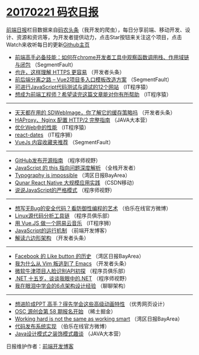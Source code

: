 # [20170221 码农日报](https://github.com/kujian/frontendDaily/blob/master/2017/02/21.md)

[前端日报](http://caibaojian.com/c/news)栏目数据来自[码农头条](http://hao.caibaojian.com/)（我开发的爬虫），每日分享前端、移动开发、设计、资源和资讯等，为开发者提供动力，点击Star按钮来关注这个项目，点击Watch来收听每日的更新[Github主页](https://github.com/kujian/frontendDaily)
* [前端高手必备技能：如何在chrome开发者工具中观察函数调用栈、作用域链与闭包](http://hao.caibaojian.com/27086.html) （SegmentFault）
* [也许，这样理解 HTTPS 更容易](http://hao.caibaojian.com/27060.html) （开发者头条）
* [前后端分离之路 &#8211; Vue2项目多入口模板改造方案](http://hao.caibaojian.com/27082.html) （SegmentFault）
* [可进行JavaScript代码测试与调试的12个网站](http://hao.caibaojian.com/27070.html) （IT程序猿）
* [想成为前端工程师？希望读完这篇文章能对你有所帮助](http://hao.caibaojian.com/27071.html) （IT程序猿）

***
* [天天都在用的 SDWebImage，你了解它的缓存策略吗](http://hao.caibaojian.com/27058.html) （开发者头条）
* [HAProxy、Nginx 配置 HTTP/2 完整指南](http://hao.caibaojian.com/27051.html) （JAVA大本营）
* [优化Web中的性能](http://hao.caibaojian.com/27074.html) （IT程序猿）
* [react-dates](http://hao.caibaojian.com/27094.html) （IT程序狮）
* [VueJs 内容收藏夹推荐](http://hao.caibaojian.com/27083.html) （SegmentFault）

***
* [GitHub发布开源指南](http://hao.caibaojian.com/27088.html) （程序师视野）
* [JavaScript 的 this 指向问题深度解析](http://hao.caibaojian.com/27028.html) （全栈开发者）
* [Typography is impossible](http://hao.caibaojian.com/27031.html) （湾区日报BayArea）
* [Qunar React Native 大规模应用实践](http://hao.caibaojian.com/27043.html) （CSDN移动）
* [说说JavaScript的严格模式](http://hao.caibaojian.com/27090.html) （程序师视野）

***
* [想写无Bug的安全代码？看防御性编程的艺术](http://hao.caibaojian.com/27106.html) （伯乐在线官方微博）
* [Linux源代码分析工具链](http://hao.caibaojian.com/27055.html) （程序员俱乐部）
* [用 Vue.JS 做一个网易云音乐](http://hao.caibaojian.com/27097.html) （IT程序狮）
* [JavaScript的运行机制](http://hao.caibaojian.com/27099.html) （前端开发博客）
* [解读六边形架构](http://hao.caibaojian.com/27063.html) （开发者头条）

***
* [Facebook 的 Like button 的历史](http://hao.caibaojian.com/27034.html) （湾区日报BayArea）
* [我为什么从 Vim 叛逃到了 Emacs](http://hao.caibaojian.com/27064.html) （开发者头条）
* [微软牛津项目人脸识别API初探](http://hao.caibaojian.com/27054.html) （程序员俱乐部）
* [.NET 十五岁，谈谈我眼中的.NET](http://hao.caibaojian.com/27087.html) （程序师视野）
* [我在眼泪中学会的6点架构设计经验](http://hao.caibaojian.com/27042.html) （聊聊架构）

***
* [想进阶成PPT 高手？得先学会这些高级动画特性](http://hao.caibaojian.com/27102.html) （优秀网页设计）
* [OSC 源创会第 58 期报名开始](http://hao.caibaojian.com/27105.html) （稀土掘金）
* [Working hard is not the same as working smart](http://hao.caibaojian.com/27033.html) （湾区日报BayArea）
* [代码发布系统实现](http://hao.caibaojian.com/27107.html) （伯乐在线官方微博）
* [Java设计模式之装饰模式趣谈](http://hao.caibaojian.com/27053.html) （JAVA大本营）

日报维护作者：[前端开发博客](http://caibaojian.com/) 